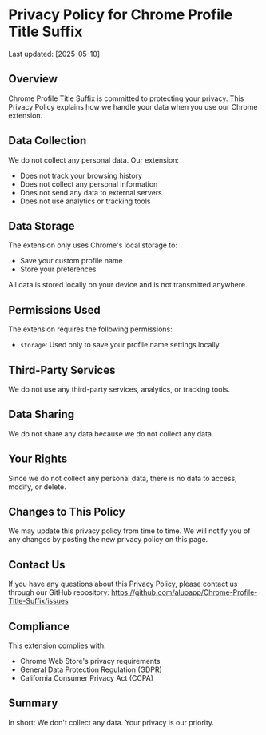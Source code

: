 # Privacy Policy for Chrome Profile Title Suffix

Last updated: [2025-05-10]

## Overview

Chrome Profile Title Suffix is committed to protecting your privacy. This Privacy Policy explains how we handle your data when you use our Chrome extension.

## Data Collection

We do not collect any personal data. Our extension:
- Does not track your browsing history
- Does not collect any personal information
- Does not send any data to external servers
- Does not use analytics or tracking tools

## Data Storage

The extension only uses Chrome's local storage to:
- Save your custom profile name
- Store your preferences

All data is stored locally on your device and is not transmitted anywhere.

## Permissions Used

The extension requires the following permissions:
- `storage`: Used only to save your profile name settings locally

## Third-Party Services

We do not use any third-party services, analytics, or tracking tools.

## Data Sharing

We do not share any data because we do not collect any data.

## Your Rights

Since we do not collect any personal data, there is no data to access, modify, or delete.

## Changes to This Policy

We may update this privacy policy from time to time. We will notify you of any changes by posting the new privacy policy on this page.

## Contact Us

If you have any questions about this Privacy Policy, please contact us through our GitHub repository:
https://github.com/aluoapp/Chrome-Profile-Title-Suffix/issues

## Compliance

This extension complies with:
- Chrome Web Store's privacy requirements
- General Data Protection Regulation (GDPR)
- California Consumer Privacy Act (CCPA)

## Summary

In short: We don't collect any data. Your privacy is our priority.
